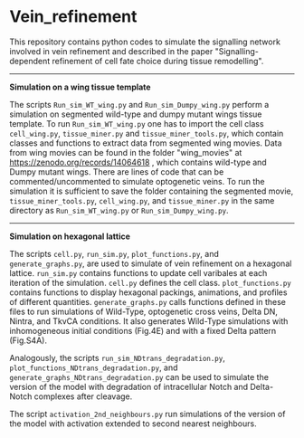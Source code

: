 # Vein_refinement
This repository contains python codes to simulate the signalling network involved in vein refinement and described in the paper "Signalling-dependent refinement of cell fate choice during tissue remodelling".
***
**Simulation on a wing tissue template**

The scripts  ```Run_sim_WT_wing.py``` and ```Run_sim_Dumpy_wing.py``` perform a simulation on segmented wild-type and dumpy mutant wings tissue template. To run ```Run_sim_WT_wing.py``` one has to import the cell class ```cell_wing.py```, ```tissue_miner.py``` and ```tissue_miner_tools.py```, which contain classes and functions to extract data from segmented wing movies. Data from wing movies can be found in the folder "wing_movies" at https://zenodo.org/records/14064618 , which contains wild-type and Dumpy mutant wings. There are lines of code that can be commented/uncommented to simulate optogenetic veins. To run the simulation it is sufficient to save the folder containing the segmented movie, ```tissue_miner_tools.py```, ```cell_wing.py```, and ```tissue_miner.py``` in the same directory as ```Run_sim_WT_wing.py``` or ```Run_sim_Dumpy_wing.py```.
***
**Simulation on hexagonal lattice**

The scripts ```cell.py```,  ```run_sim.py```,  ```plot_functions.py```, and ```generate_graphs.py```, are used to simulate of vein refinement on a hexagonal lattice.  ```run_sim.py``` contains functions to update cell varibales at each iteration of the simulation. ```cell.py``` defines the cell class. ```plot_functions.py``` contains functions to display hexagonal packings, animations, and profiles of different quantities. ```generate_graphs.py``` calls functions defined in these files to run simulations of Wild-Type, optogenetic cross veins, Delta DN, Nintra, and TkvCA conditions. It also generates Wild-Type simulations with inhomogeneous initial conditions (Fig.4E) and with a fixed Delta pattern (Fig.S4A).

Analogously, the scripts ```run_sim_NDtrans_degradation.py```,  ```plot_functions_NDtrans_degradation.py```, and ```generate_graphs_NDtrans_degradation.py``` can be used to simulate the version of the model with degradation of intracellular Notch and Delta-Notch complexes after cleavage.

The script ```activation_2nd_neighbours.py``` run simulations of the version of the model with activation extended to second nearest neighbours.

